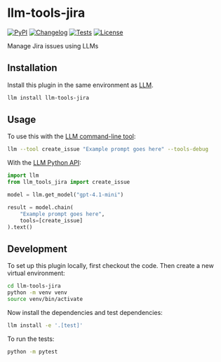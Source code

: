 # llm-tools-jira

[![PyPI](https://img.shields.io/pypi/v/llm-tools-jira.svg)](https://pypi.org/project/llm-tools-jira/)
[![Changelog](https://img.shields.io/github/v/release/guspix/llm-tools-jira?include_prereleases&label=changelog)](https://github.com/guspix/llm-tools-jira/releases)
[![Tests](https://github.com/guspix/llm-tools-jira/actions/workflows/test.yml/badge.svg)](https://github.com/guspix/llm-tools-jira/actions/workflows/test.yml)
[![License](https://img.shields.io/badge/license-Apache%202.0-blue.svg)](https://github.com/guspix/llm-tools-jira/blob/main/LICENSE)

Manage Jira issues using LLMs

## Installation

Install this plugin in the same environment as [LLM](https://llm.datasette.io/).

```bash
llm install llm-tools-jira
```

## Usage

To use this with the [LLM command-line tool](https://llm.datasette.io/en/stable/usage.html):

```bash
llm --tool create_issue "Example prompt goes here" --tools-debug
```

With the [LLM Python API](https://llm.datasette.io/en/stable/python-api.html):

```python
import llm
from llm_tools_jira import create_issue

model = llm.get_model("gpt-4.1-mini")

result = model.chain(
    "Example prompt goes here",
    tools=[create_issue]
).text()
```

## Development

To set up this plugin locally, first checkout the code. Then create a new virtual environment:

```bash
cd llm-tools-jira
python -m venv venv
source venv/bin/activate
```

Now install the dependencies and test dependencies:

```bash
llm install -e '.[test]'
```

To run the tests:

```bash
python -m pytest
```
